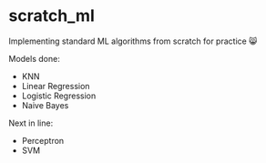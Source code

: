 # scratch_ml
Implementing standard ML algorithms from scratch for practice 😸

Models done:
- KNN
- Linear Regression
- Logistic Regression
- Naive Bayes

Next in line:
- Perceptron
- SVM
